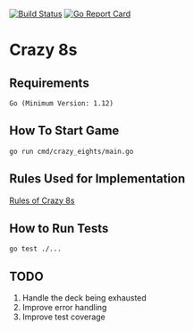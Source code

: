 [![Build Status](https://travis-ci.org/cwithmichael/crazy-eights.svg?branch=master)](https://travis-ci.org/cwithmichael/crazy-eights)
[![Go Report Card](https://goreportcard.com/badge/github.com/cwithmichael/crazy-eights)](https://goreportcard.com/report/github.com/cwithmichael/crazy-eights)

# Crazy 8s

## Requirements

`Go (Minimum Version: 1.12)`

## How To Start Game

`go run cmd/crazy_eights/main.go`

## Rules Used for Implementation
[Rules of Crazy 8s](https://www.ducksters.com/games/crazy_eights_rules.php)

## How to Run Tests

`go test ./...`

## TODO
1. Handle the deck being exhausted
2. Improve error handling
3. Improve test coverage
